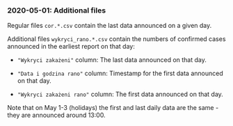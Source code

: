 ### 2020-05-01: Additional files

Regular files `cor.*.csv` contain the last data announced on a given day.

Additional files `wykryci_rano.*.csv` contain the numbers of confirmed cases announced in the earliest report on that day:

+ `"Wykryci zakażeni"` column: The last data announced on that day.

+ `"Data i godzina rano"`  column: Timestamp for the first data announced on that day.

+ `"Wykryci zakażeni rano"` column: The first data announced on that day.

Note that on May 1-3 (holidays) the first and last daily data are the same - they are announced around 13:00.